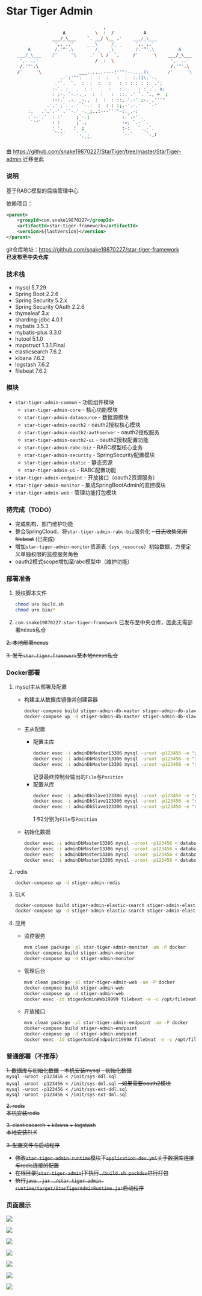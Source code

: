 # Star Tiger Admin
```bash
                                    ,
                     A           \  :  /           A
                 ___/_\___    `. __/ \__ .'    ___/_\___
                  ',. ..'     _ _\     /_ _     ',. ..'
        A         /.'^'.\        /_   _\        /.'^'.\         A
    ___/_\___    /'     '\     .'  \ /  `.     /'     '\    ___/_\___
     ',. ..'                     /  :  \                     ',. ..'
     /.'^'.\                                                 /.'^'.\
    /'     '\              ___......----:'"":--....(\       /'     '\
                    .-':'"":   :  :  :   :  :  :.(1\.`-.
                  .'`.  `.  :  :  :   :   : : : : : :  .';
                 :-`. :   .  : :  `.  :   : :.   : :`.`. a;
                 : ;-. `-.-._.  :  :   :  ::. .' `. `., =  ;
                 :-:.` .-. _-.,  :  :  : ::,.'.-' ;-. ,'''"
               .'.' ;`. .-' `-.:  :  : : :;.-'.-.'   `-'
        :.   .'.'.-' .'`-.' -._;..:---'''"~;._.-;
        :`--'.'  : :'     ;`-.;            :.`.-'`.
         `'"`    : :      ;`.;             :=; `.-'`.
                 : '.    :  ;              :-:   `._-`.
                  `'"'    `. `.            `--'     `._;
                            `'"'
```
由 https://github.com/snake19870227/StarTiger/tree/master/StarTiger-admin 迁移至此  

### 说明
基于RABC模型的后端管理中心

依赖项目：
```xml
<parent>
    <groupId>com.snake19870227</groupId>
    <artifactId>star-tiger-framework</artifactId>
    <version>${lastVersion}</version>
</parent>
```
git仓库地址：https://github.com/snake19870227/star-tiger-framework  
**已发布至中央仓库**

### 技术栈
- mysql 5.7.29
- Spring Boot 2.2.6
- Spring Security 5.2.x
- Spring Security OAuth 2.2.6
- thymeleaf 3.x
- sharding-jdbc 4.0.1
- mybatis 3.5.3
- mybatis-plus 3.3.0
- hutool 5.1.0
- mapstruct 1.3.1.Final
- elasticsearch 7.6.2
- kibana 7.6.2
- logstash 7.6.2
- filebeat 7.6.2

### 模块
- `star-tiger-admin-common` - 功能组件模块
    - `star-tiger-admin-core` - 核心功能模块
    - `star-tiger-admin-datasource` - 数据源模块
    - `star-tiger-admin-oauth2` - oauth2授权核心模块
    - `star-tiger-admin-oauth2-authserver` - oauth2授权服务
    - `star-tiger-admin-oauth2-ui` - oauth2授权配置功能
    - `star-tiger-admin-rabc-biz` - RABC模型核心业务
    - `star-tiger-admin-security` - SpringSecurity配置模块
    - `star-tiger-admin-static` - 静态资源
    - `star-tiger-admin-ui` - RABC配置功能
- `star-tiger-admin-endpoint` - 开放接口（oauth2资源服务）
- `star-tiger-admin-monitor` - 集成SpringBootAdmin的监控模块
- `star-tiger-admin-web` - 管理功能打包模块

### 待完成（TODO）
- 完成机构、部门维护功能
- 整合SpringCloud，将`star-tiger-admin-rabc-biz`服务化
~~- 日志收集采用filebeat~~ (已完成)
- 增加`star-tiger-admin-monitor`资源表（`sys_resource`）初始数据，方便定义单独权限的监控服务角色
- oauth2模式scope增加至rabc模型中（维护功能）

### 部署准备
1. 授权脚本文件
    ```bash
    chmod u+x build.sh
    chmod u+x bin/*
    ```

2. `com.snake19870227:star-tiger-framework` 已发布至中央仓库，因此无需部署nexus私仓

~~2. 本地部署nexus~~  

~~3. 发布`star-tiger-framework`至本地nexus私仓~~

### Docker部署
1. mysql主从部署及配置

    - 构建主从数据库镜像并创建容器
        ```bash
        docker-compose build stiger-admin-db-master stiger-admin-db-slave1
        docker-compose up -d stiger-admin-db-master stiger-admin-db-slave1
        ```
    
    - 主从配置
        - 配置主库
            ```bash
            docker exec -i adminDbMaster13306 mysql -uroot -p123456 -e "grant replication slave on *.* to 'slaver'@'%' identified by '123456'"
            docker exec -i adminDbMaster13306 mysql -uroot -p123456 -e "flush privileges"
            docker exec -i adminDbMaster13306 mysql -uroot -p123456 -e "show master status\G"
            ```
            记录最终控制台输出的`File`与`Position`
        - 配置从库
            ```bash
            docker exec -i adminDbSlave123306 mysql -uroot -p123456 -e "change master to master_host='adminDbMaster13306', master_user='slaver', master_password='123456', master_port=3306, master_log_file='$1', master_log_pos=$2, master_connect_retry=30"
            docker exec -i adminDbSlave123306 mysql -uroot -p123456 -e "start slave"
            docker exec -i adminDbSlave123306 mysql -uroot -p123456 -e "show slave status\G"
            ```
            $1与$2分别为`File`与`Position`
    
    - 初始化数据
        ```bash
        docker exec -i adminDbMaster13306 mysql -uroot -p123456 < database/sql/sys-ddl.sql
        docker exec -i adminDbMaster13306 mysql -uroot -p123456 < database/sql/sys-dml.sql
        docker exec -i adminDbMaster13306 mysql -uroot -p123456 < database/sql/sys-ext-ddl.sql
        docker exec -i adminDbMaster13306 mysql -uroot -p123456 < database/sql/sys-ext-dml.sql
        ```
    
2. redis
    ```bash
    docker-compose up -d stiger-admin-redis
    ```
3. ELK
    ```bash
    docker-compose build stiger-admin-elastic-search stiger-admin-elastic-kibana stiger-admin-elastic-logstash
    docker-compose up -d stiger-admin-elastic-search stiger-admin-elastic-kibana stiger-admin-elastic-logstash
    ```
4. 应用
    - 监控服务
        ```bash
        mvn clean package -pl star-tiger-admin-monitor -am -P docker
        docker-compose build stiger-admin-monitor
        docker-compose up -d stiger-admin-monitor
        ```
    - 管理后台
        ```bash
        mvn clean package -pl star-tiger-admin-web -am -P docker
        docker-compose build stiger-admin-web
        docker-compose up -d stiger-admin-web
        docker exec -id stigerAdminWeb19999 filebeat -e -c /opt/filebeat.yml
        ```
    - 开放接口
        ```bash
        mvn clean package -pl star-tiger-admin-endpoint -am -P docker
        docker-compose build stiger-admin-endpoint
        docker-compose up -d stiger-admin-endpoint
        docker exec -id stigerAdminEndpoint19998 filebeat -e -c /opt/filebeat.yml
        ```

### 普通部署（不推荐）
~~1. 数据库与初始化数据~~
    ~~- 本机安装mysql~~
    ~~- 初始化数据~~  
        `mysql -uroot -p123456 < /init/sys-ddl.sql`  
        `mysql -uroot -p123456 < /init/sys-dml.sql`
    ~~- 如果需要oauth2模块~~  
        `mysql -uroot -p123456 < /init/sys-ext-ddl.sql`  
        `mysql -uroot -p123456 < /init/sys-ext-dml.sql`

~~2. redis~~  
   ~~本机安装redis~~
   
~~3. elasticsearch + kibana + logstash~~  
   ~~本地安装ELK~~

~~3. 配置文件与启动程序~~
   - ~~修改`star-tiger-admin-runtime`模块下`application-dev.yml`关于数据库连接与redis连接的配置~~
   - ~~在根目录[`star-tiger-admin`]下执行`./build.sh packdev`进行打包~~
   - ~~执行`java -jar ./star-tiger-admin-runtime/target/StarTigerAdminRuntime.jar`启动程序~~

### 页面展示
![](assets/img/show1.png)
  
![](assets/img/show2.png)
  
![](assets/img/show3.png)
  
![](assets/img/show4.png)
  
![](assets/img/show5.png)
  
![](assets/img/show6.png)
  
![](assets/img/show7.png)
  